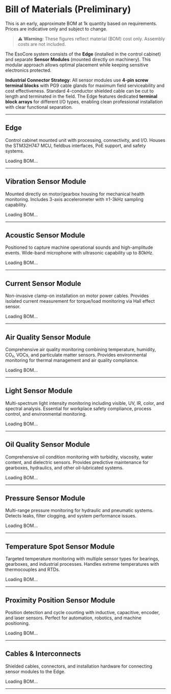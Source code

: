 # Bill of Materials (Preliminary)

<!-- markdownlint-disable MD033 -->

This is an early, approximate BOM at 1k quantity based on requirements. Prices are indicative only and subject to change.

> ⚠️ **Warning:** These figures reflect material (BOM) cost only. Assembly costs are not included.

The EsoCore system consists of the **Edge** (installed in the control cabinet) and separate **Sensor Modules** (mounted directly on machinery). This modular approach allows optimal placement while keeping sensitive electronics protected.

**Industrial Connector Strategy**: All sensor modules use **4-pin screw terminal blocks** with PG9 cable glands for maximum field serviceability and cost effectiveness. Standard 4-conductor shielded cable can be cut to length and terminated in the field. The Edge features dedicated **terminal block arrays** for different I/O types, enabling clean professional installation with clear functional separation.

---

## Edge

Control cabinet mounted unit with processing, connectivity, and I/O. Houses the STM32H747 MCU, fieldbus interfaces, PoE support, and safety systems.

<div id="bom-main">Loading BOM...</div>

---

## Vibration Sensor Module

Mounted directly on motor/gearbox housing for mechanical health monitoring. Includes 3-axis accelerometer with ≥1-3kHz sampling capability.

<div id="bom-vibration">Loading BOM...</div>

---

## Acoustic Sensor Module

Positioned to capture machine operational sounds and high-amplitude events. Wide-band microphone with ultrasonic capability up to 80kHz.

<div id="bom-acoustic">Loading BOM...</div>

---

## Current Sensor Module

Non-invasive clamp-on installation on motor power cables. Provides isolated current measurement for torque/load monitoring via Hall effect sensor.

<div id="bom-current">Loading BOM...</div>

---

## Air Quality Sensor Module

Comprehensive air quality monitoring combining temperature, humidity, CO₂, VOCs, and particulate matter sensors. Provides environmental monitoring for thermal management and air quality compliance.

<div id="bom-air-quality">Loading BOM...</div>

---

## Light Sensor Module

Multi-spectrum light intensity monitoring including visible, UV, IR, color, and spectral analysis. Essential for workplace safety compliance, process control, and environmental monitoring.

<div id="bom-light">Loading BOM...</div>

---

## Oil Quality Sensor Module

Comprehensive oil condition monitoring with turbidity, viscosity, water content, and dielectric sensors. Provides predictive maintenance for gearboxes, hydraulics, and other oil-lubricated systems.

<div id="bom-oil-quality">Loading BOM...</div>

---

## Pressure Sensor Module

Multi-range pressure monitoring for hydraulic and pneumatic systems. Detects leaks, filter clogging, and system performance issues.

<div id="bom-pressure">Loading BOM...</div>

---

## Temperature Spot Sensor Module

Targeted temperature monitoring with multiple sensor types for bearings, gearboxes, and industrial processes. Handles extreme temperatures with thermocouples and RTDs.

<div id="bom-temperature-spot">Loading BOM...</div>

---

## Proximity Position Sensor Module

Position detection and cycle counting with inductive, capacitive, encoder, and laser sensors. Perfect for automation, robotics, and machine positioning.

<div id="bom-proximity-position">Loading BOM...</div>

---

## Cables & Interconnects

Shielded cables, connectors, and installation hardware for connecting sensor modules to the Edge.

<div id="bom-cables">Loading BOM...</div>

---

<!-- BOM tables are rendered by the docs app after this markdown loads. -->

